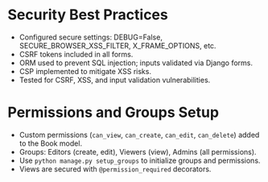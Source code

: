 # Security Best Practices
- Configured secure settings: DEBUG=False, SECURE_BROWSER_XSS_FILTER, X_FRAME_OPTIONS, etc.
- CSRF tokens included in all forms.
- ORM used to prevent SQL injection; inputs validated via Django forms.
- CSP implemented to mitigate XSS risks.
- Tested for CSRF, XSS, and input validation vulnerabilities.


# Permissions and Groups Setup
- Custom permissions (`can_view`, `can_create`, `can_edit`, `can_delete`) added to the Book model.
- Groups: Editors (create, edit), Viewers (view), Admins (all permissions).
- Use `python manage.py setup_groups` to initialize groups and permissions.
- Views are secured with `@permission_required` decorators.
